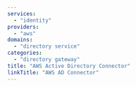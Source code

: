 ```yaml
---
services:
  - "identity"
providers:
  - "aws"
domains:
  - "directory service"
categories:
  - "directory gateway"
title: "AWS Active Directory Connector"
linkTitle: "AWS AD Connector"
---
```

